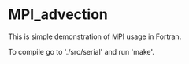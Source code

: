 # MPI_advection

This is simple demonstration of MPI usage in Fortran.

To compile go to './src/serial' and run 'make'.